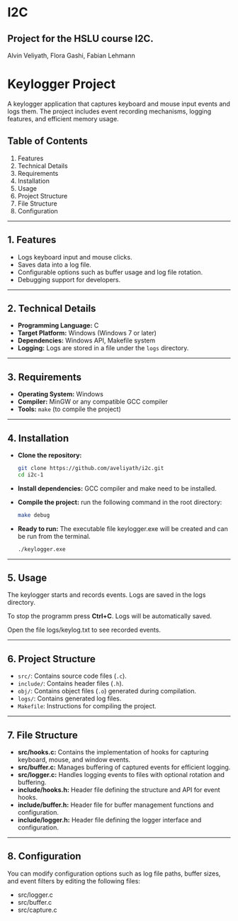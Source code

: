 # I2C
Project for the HSLU course I2C.
---
Alvin Veliyath, Flora Gashi, Fabian Lehmann


# Keylogger Project
A keylogger application that captures keyboard and mouse input events and logs them. The project includes event recording mechanisms, logging features, and efficient memory usage.


## Table of Contents

1. Features
2. Technical Details
3. Requirements
4. Installation
5. Usage
6. Project Structure
7. File Structure
8. Configuration


***
## 1. Features

- Logs keyboard input and mouse clicks.
- Saves data into a log file.
- Configurable options such as buffer usage and log file rotation.
- Debugging support for developers.

***
## 2. Technical Details

- **Programming Language:** C
- **Target Platform:** Windows (Windows 7 or later)
- **Dependencies:** Windows API, Makefile system
- **Logging:** Logs are stored in a file under the `logs` directory.

***
## 3. Requirements

- **Operating System:** Windows
- **Compiler:** MinGW or any compatible GCC compiler
- **Tools:** `make` (to compile the project)

***
## 4. Installation

- **Clone the repository:**
   ```bash
   git clone https://github.com/aveliyath/i2c.git
   cd i2c-1

- **Install dependencies:**
GCC compiler and make need to be installed.

- **Compile the project:**
   run the following command in the root directory:

   ```bash
   make debug
   
- **Ready to run:**
   The executable file keylogger.exe will be created and can be run from the terminal.
   ```bash
   ./keylogger.exe


***
## 5. Usage

The keylogger starts and records events. Logs are saved in the logs directory.

To stop the programm press **Ctrl+C**. Logs will be automatically saved.

Open the file logs/keylog.txt to see recorded events.


***
## 6. Project Structure

- `src/`: Contains source code files (`.c`).
- `include/`: Contains header files (`.h`).
- `obj/`: Contains object files (`.o`) generated during compilation.
- `logs/`: Contains generated log files.
- `Makefile`: Instructions for compiling the project.

***
## 7. File Structure

- **src/hooks.c:** Contains the implementation of hooks for capturing keyboard, mouse, and window events.
- **src/buffer.c:** Manages buffering of captured events for efficient logging.
- **src/logger.c:** Handles logging events to files with optional rotation and buffering.
- **include/hooks.h:** Header file defining the structure and API for event hooks.
- **include/buffer.h:** Header file for buffer management functions and configuration.
- **include/logger.h:** Header file defining the logger interface and configuration.

***
## 8. Configuration

You can modify configuration options such as log file paths, buffer sizes, and event filters by editing the following files:

- src/logger.c
- src/buffer.c
- src/capture.c


   






